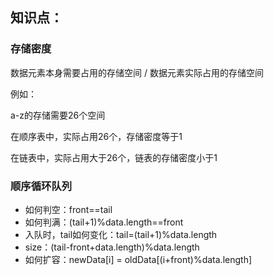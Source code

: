 ## 知识点：

### 存储密度

数据元素本身需要占用的存储空间 / 数据元素实际占用的存储空间

例如：

a-z的存储需要26个空间

在顺序表中，实际占用26个，存储密度等于1

在链表中，实际占用大于26个，链表的存储密度小于1



### 顺序循环队列

* 如何判空：front==tail
* 如何判满：(tail+1)%data.length==front
* 入队时，tail如何变化：tail=(tail+1)%data.length
* size：(tail-front+data.length)%data.length
* 如何扩容：newData[i] = oldData[(i+front)%data.length]



